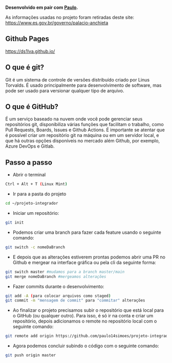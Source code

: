 **Desenvolvido em pair com [Paulo](https://github.com/paulo14simoes).**

As informações usadas no projeto foram retiradas deste site: https://www.es.gov.br/governo/palacio-anchieta

## Github Pages

https://ds1lva.github.io/

## O que é git?

Git é um sistema de controle de versões distribuído criado por Linus Torvalds. É usado principalmente para desenvolvimento de software, mas pode ser usado para versionar qualquer tipo de arquivo.


## O que é GitHub?

É um serviço baseado na nuvem onde você pode gerenciar seus repositórios git, disponibiliza várias funções que facilitam o trabalho, como Pull Requests, Boards, Issues e Github Actions. É importante se atentar que é possível criar um repositório git na máquina ou em um servidor local, e que há outras opções disponíveis no mercado além Github, por exemplo, Azure DevOps e Gitlab.


## Passo a passo

* Abrir o terminal

```bash
Ctrl + Alt + T (Linux Mint)
```

* Ir para a pasta do projeto

```bash
cd ~/projeto-integrador
```

* Iniciar um repositório:

```bash
git init
```

* Podemos criar uma branch para fazer cada feature usando o seguinte comando:

```bash
git switch -c nomeDaBranch
```

* E depois que as alterações estiverem prontas podemos abrir uma PR no Github e mergear na interface gráfica ou pela cli da seguinte forma:

```bash
git switch master #mudamos para a branch master/main
git merge nomeDaBranch #mergeamos alterações
```

* Fazer commits durante o desenvolvimento:

```bash
git add -A (para colocar arquivos como staged)
git commit -m "mensagem de commit" para "commitar" alterações
```

* Ao finalizar o projeto precisamos subir o repositório que está local para o GitHub (ou qualquer outro).
Para isso, é só ir na conta e criar um repositório, depois adicionamos o remote no repositório local
com o seguinte comando:

```bash
git remote add origin https://github.com/paulo14simoes/projeto-integrador-iv-a.git
```

* Agora podemos concluir subindo o código com o seguinte comando:

```bash
git push origin master
```
